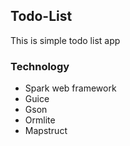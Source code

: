 ## Todo-List
This is simple todo list app

### Technology
* Spark web framework
* Guice
* Gson
* Ormlite
* Mapstruct
